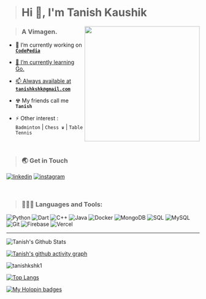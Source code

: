 > <h1 align="left">Hi 👋, I'm Tanish Kaushik</h1>

<img align="right" width="300px" src="https://www.pinclipart.com/picdir/big/90-907332_json-at-master-github-octocat-clipart.png">

> <h3 align="left">A Vimagen.</h3>

- 🔭 I’m currently working on <a href="https://github.com/Tanishkshk1/Irconic">**`CodePedia`**

- 🌱 I’m currently learning Go.

- 📫 Always available at **[`tanishkshk@gmail.com`](mailto:tanishkshk@gmail.com)**

- ☢ My friends call me **`Tanish`**

- ⚡ Other interest : `Badminton` | `Chess ♛` |  `Table Tennis`

<br> 

> <h3 align="left">🌏 Get in Touch</h3>
[![linkedin](https://img.shields.io/badge/linkedin-0A66C2?style=for-the-badge&logo=linkedin&logoColor=white)](https://www.linkedin.com/in/tanish-kaushik-3334bb227?utm_source=share&utm_campaign=share_via&utm_content=profile&utm_medium=android_app)
[![instagram](https://img.shields.io/badge/instagram-E1306C?style=for-the-badge&logo=instagram&logoColor=white)](https://www.instagram.com/tanish__kaushik?igsh=YjFoYWJscThqYmcw)

<br>

> <h3 align="left">🧑🏻‍💻 Languages and Tools:</h3>

![Python](https://img.shields.io/badge/python-blue.svg?style=for-the-badge&logo=python&logoColor=yellow)
![Dart](https://img.shields.io/badge/dart-%2331A8FF.svg?style=for-the-badge&logo=dart&logoColor=white)
![C++](https://img.shields.io/badge/c++-%2300599C.svg?style=for-the-badge&logo=c%2B%2B&logoColor=white)
![Java](https://img.shields.io/badge/java-E34F26.svg?style=for-the-badge&logo=openjdk&logoColor=white)
![Docker](https://img.shields.io/badge/Docker-1D63ED?style=for-the-badge&logo=docker&logoColor=E5F2FC)
![MongoDB](https://img.shields.io/badge/mongodb-4DB33D.svg?style=for-the-badge&logo=mongodb&logoColor=white)
![SQL](https://img.shields.io/badge/sql-00758F.svg?style=for-the-badge&logo=sql&logoColor=white)
![MySQL](https://img.shields.io/badge/mysql-F29111.svg?style=for-the-badge&logo=mysql&logoColor=white)
![Git](https://img.shields.io/badge/git-f34f29.svg?style=for-the-badge&logo=git&logoColor=white)
![Firebase](https://img.shields.io/badge/firebase-ffca28?style=for-the-badge&logo=firebase&logoColor=black)
![Vercel](https://img.shields.io/badge/vercel-%23000000.svg?style=for-the-badge&logo=vercel&logoColor=white)

---
 
![Tanish's Github Stats](https://github-readme-stats.vercel.app//api?username=tanishkshk1&show_icons=true&theme=gotham&hide_border=true&bg_color=0d1117&title_color=38d252&icon_color=1f6fea&text_color=fefefe)
 
[![Tanish's github activity graph](https://github-readme-activity-graph.vercel.app/graph?username=tanishkshk1&theme=github-compact&hide_border=true&point=ffffff)](https://github.com/ashutosh00710/github-readme-activity-graph)

<img align="center" src="https://github-readme-streak-stats.herokuapp.com/?user=tanishkshk1&theme=github-dark&hide_border=true" alt="tanishkshk1"/>

[![Top Langs](https://github-readme-stats.vercel.app//api/top-langs/?username=tanishkshk1&layout=compact&theme=gotham&langs_count=10&hide_border=true&bg_color=0d1117&text_color=fefefe)](https://github.com/anuraghazra/github-readme-stats)

[![My Holopin badges](https://holopin.me/tanishkshk1)](https://holopin.io/@tanishkshk1)
